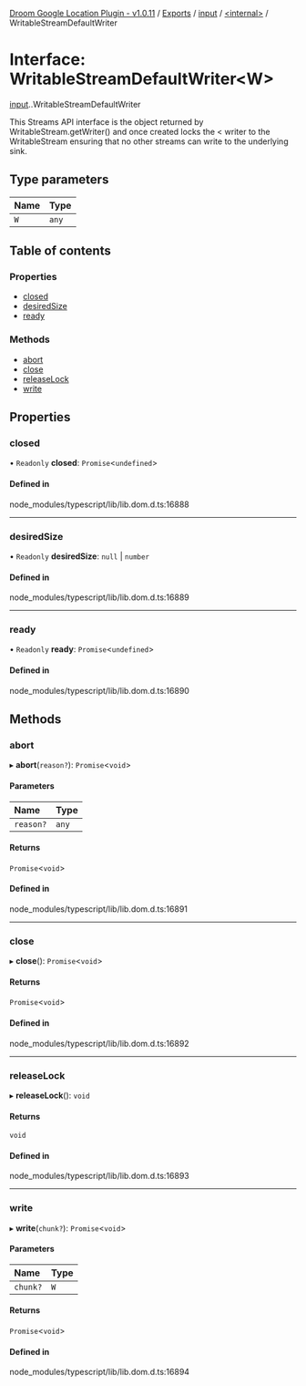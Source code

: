 [Droom Google Location Plugin - v1.0.11](../README.md) / [Exports](../modules.md) / [input](../modules/input.md) / [<internal\>](../modules/input._internal_.md) / WritableStreamDefaultWriter

# Interface: WritableStreamDefaultWriter<W\>

[input](../modules/input.md).[<internal>](../modules/input._internal_.md).WritableStreamDefaultWriter

This Streams API interface is the object returned by WritableStream.getWriter() and once created locks the < writer to the WritableStream ensuring that no other streams can write to the underlying sink.

## Type parameters

| Name | Type |
| :------ | :------ |
| `W` | `any` |

## Table of contents

### Properties

- [closed](input._internal_.WritableStreamDefaultWriter.md#closed)
- [desiredSize](input._internal_.WritableStreamDefaultWriter.md#desiredsize)
- [ready](input._internal_.WritableStreamDefaultWriter.md#ready)

### Methods

- [abort](input._internal_.WritableStreamDefaultWriter.md#abort)
- [close](input._internal_.WritableStreamDefaultWriter.md#close)
- [releaseLock](input._internal_.WritableStreamDefaultWriter.md#releaselock)
- [write](input._internal_.WritableStreamDefaultWriter.md#write)

## Properties

### closed

• `Readonly` **closed**: `Promise`<`undefined`\>

#### Defined in

node_modules/typescript/lib/lib.dom.d.ts:16888

___

### desiredSize

• `Readonly` **desiredSize**: ``null`` \| `number`

#### Defined in

node_modules/typescript/lib/lib.dom.d.ts:16889

___

### ready

• `Readonly` **ready**: `Promise`<`undefined`\>

#### Defined in

node_modules/typescript/lib/lib.dom.d.ts:16890

## Methods

### abort

▸ **abort**(`reason?`): `Promise`<`void`\>

#### Parameters

| Name | Type |
| :------ | :------ |
| `reason?` | `any` |

#### Returns

`Promise`<`void`\>

#### Defined in

node_modules/typescript/lib/lib.dom.d.ts:16891

___

### close

▸ **close**(): `Promise`<`void`\>

#### Returns

`Promise`<`void`\>

#### Defined in

node_modules/typescript/lib/lib.dom.d.ts:16892

___

### releaseLock

▸ **releaseLock**(): `void`

#### Returns

`void`

#### Defined in

node_modules/typescript/lib/lib.dom.d.ts:16893

___

### write

▸ **write**(`chunk?`): `Promise`<`void`\>

#### Parameters

| Name | Type |
| :------ | :------ |
| `chunk?` | `W` |

#### Returns

`Promise`<`void`\>

#### Defined in

node_modules/typescript/lib/lib.dom.d.ts:16894
